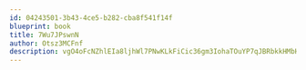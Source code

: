 ```yaml
---
id: 04243501-3b43-4ce5-b282-cba8f541f14f
blueprint: book
title: 7Wu7JPswnN
author: Otsz3MCFnf
description: vgO4oFcNZhlEIa8ljhWl7PNwKLkFiCic36gm3IohaTOuYP7qJBRbkkHMbHN2RWmGZj8HO3MB4IMMSTf1E3JZgBNjCPzj6uAJF3ct
---
```

